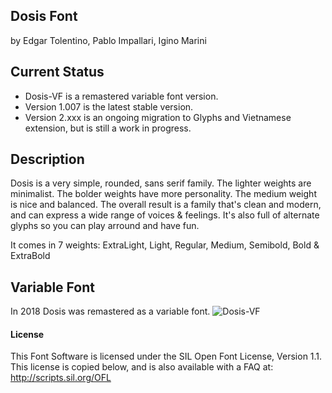 ## Dosis Font
by Edgar Tolentino, Pablo Impallari, Igino Marini

## Current Status
- Dosis-VF is a remastered variable font version. 
- Version 1.007 is the latest stable version.
- Version 2.xxx is an ongoing migration to Glyphs and Vietnamese extension, but is still a work in progress.

## Description
Dosis is a very simple, rounded, sans serif family.
The lighter weights are minimalist. The bolder weights have more personality. The medium weight is nice and balanced.
The overall result is a family that's clean and modern, and can express a wide range of voices & feelings.
It's also full of alternate glyphs so you can play arround and have fun.

It comes in 7 weights: ExtraLight, Light, Regular, Medium, Semibold, Bold & ExtraBold

## Variable Font
<!-- Updated image from variable mastering fork -->
In 2018 Dosis was remastered as a variable font.
![Dosis-VF](https://github.com/eliheuer/dosis/raw/vf-mastering/docs/images/animated-specimen.gif)

#### License

This Font Software is licensed under the SIL Open Font License, Version 1.1.
This license is copied below, and is also available with a FAQ at:
http://scripts.sil.org/OFL

